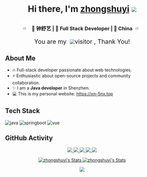 <div align="center">
   <h1>Hi there, I'm <a href="https://灵.top">zhongshuyi</a> <img src="https://media.giphy.com/media/hvRJCLFzcasrR4ia7z/giphy.gif" width="25px"> </h1>
</div>

<div align="center">
<h3><img src="./src/assert/img/hellokittydance.gif" width="30"> 🚀 钟舒艺 | 🌈 Full Stack Developer | 📌 China <img src="./src/assert/img/hellokittydance.gif" width="30"></h3>
</div>

<p align="center" style="display: flex;justify-content: center;align-items: center;font-size:1.25rem;">You are my &nbsp;<img src="https://profile-counter.glitch.me/a/count.svg"/> </h1>visitor , Thank You!</p>

<!-- - 🔗 个人网站 [灵.top](灵.top)
- 📧 <zhongshuyi5214@foxmail.com> -->


<!-- <h1 align="center"><img src="https://readme-typing-svg.herokuapp.com/?lines=log.info(%22Hello%2C%20World!%22);钟舒艺同学祝您开心快乐!&center=true&size=27"></h1> -->

## About Me

- 🔥 Full-stack developer passionate about web technologies.
- ⚡️ Enthusiastic about open-source projects and community collaboration.
- ✨ I am a **Java developer** in Shenzhen.
- 💻 This is my personal website: <https://xn–5nx.top>

## Tech Stack

![java](https://img.shields.io/badge/java-black?style=flat-square&color=3271ae)
![springboot](https://img.shields.io/badge/springboot-black?style=flat-square&color=2ecc71)
![vue](https://img.shields.io/badge/vue-black?style=flat-square&color=42B883)


## GitHub Activity

<p align="center">
  <a href="https://github.com/zhongshuyi">
    <img src="https://badges.strrl.dev/visits/zhongshuyi/zhongshuyi?style=flat-square&color=black&logo=github">
  </a>
  <a href="https://github.com/zhongshuyi">
    <img src="https://badges.strrl.dev/years/zhongshuyi?style=flat-square&color=black&logo=github">
  </a>
  <a href="https://github.com/zhongshuyi?tab=repositories">
    <img src="https://badges.strrl.dev/repos/zhongshuyi?style=flat-square&color=black&logo=github">
  </a>
  <a href="https://gist.github.com/zhongshuyi">
    <img src="https://badges.strrl.dev/gists/zhongshuyi?style=flat-square&color=black&logo=github">
  </a>
  <a href="https://github.com/zhongshuyi">
    <img src="https://badges.strrl.dev/commits/monthly/zhongshuyi?style=flat-square&color=black&logo=github">
  </a>
</p>

<p align="center">
  <a href="https://github.com/zhongshuyi" class="rich-diff-level-one">
    <img src="https://github-readme-stats.vercel.app/api/top-langs/?username=zhongshuyi&theme=calm&langs_count=6&layout=compact" alt="zhongshuyi's Stats" height=165>
    <img src="https://github-readme-stats.vercel.app/api?username=zhongshuyi&theme=calm&show_icons=true" alt="zhongshuyi's Stats" height=165>
  </a>
</p>


<p align="center">
<img src="https://github-readme-activity-graph.vercel.app/graph?username=zhongshuyi&theme=dracula" width="700" />
</p>